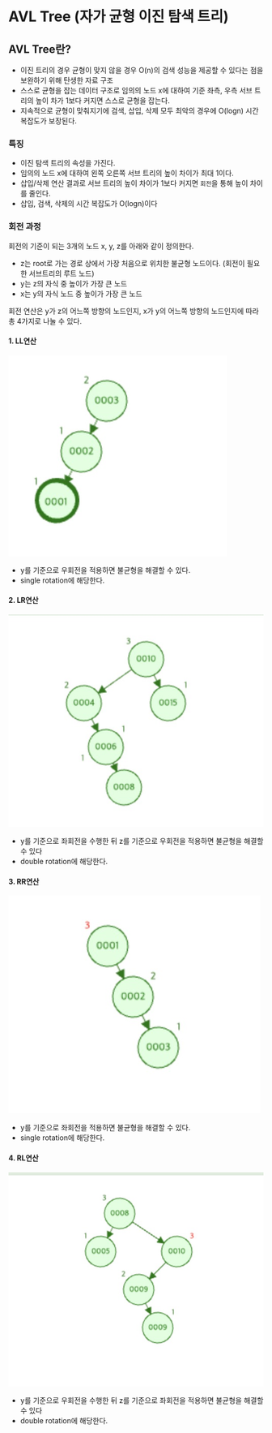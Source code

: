 # AVL Tree (자가 균형 이진 탐색 트리)
## AVL Tree란?
- 이진 트리의 경우 균형이 맞지 않을 경우 O(n)의 검색 성능을 제공할 수 있다는 점을 보완하기 위해 탄생한 자료 구조
- 스스로 균형을 잡는 데이터 구조로 임의의 노드 x에 대하여 기준 좌측, 우측 서브 트리의 높이 차가 1보다 커지면 스스로 균형을 잡는다.
- 지속적으로 균형이 맞춰지기에 검색, 삽입, 삭제 모두 최악의 경우에 O(logn) 시간 복잡도가 보장된다.

### 특징
- 이진 탐색 트리의 속성을 가진다.
- 임의의 노드 x에 대하여 왼쪽 오른쪽 서브 트리의 높이 차이가 최대 1이다.
- 삽입/삭제 연산 결과로 서브 트리의 높이 차이가 1보다 커지면 `회전`을 통해 높이 차이를 줄인다.
- 삽입, 검색, 삭제의 시간 복잡도가 O(logn)이다

### 회전 과정
회전의 기준이 되는 3개의 노드 x, y, z를 아래와 같이 정의한다.
- z는 root로 가는 경로 상에서 가장 처음으로 위치한 불균형 노드이다. (회전이 필요한 서브트리의 루트 노드)
- y는 z의 자식 중 높이가 가장 큰 노드 
- x는 y의 자식 노드 중 높이가 가장 큰 노드

회전 연산은 y가 z의 어느쪽 방향의 노드인지, x가 y의 어느쪽 방향의 노드인지에 따라 총 4가지로 나눌 수 있다.
#### 1. LL연산
![LL.jpg](img/LL.jpg)
- y를 기준으로 우회전을 적용하면 불균형을 해결할 수 있다.
- single rotation에 해당한다.
#### 2. LR연산
![LR.jpg](img/LR.jpg)
- y를 기준으로 좌회전을 수행한 뒤 z를 기준으로 우회전을 적용하면 불균형을 해결할 수 있다
- double rotation에 해당한다.
#### 3. RR연산
![RR.jpg](img/RR.jpg)
- y를 기준으로 좌회전을 적용하면 불균형을 해결할 수 있다.
- single rotation에 해당한다.
#### 4. RL연산
![RL.jpg](img/RL.jpg)
- y를 기준으로 우회전을 수행한 뒤 z를 기준으로 좌회전을 적용하면 불균형을 해결할 수 있다
- double rotation에 해당한다.